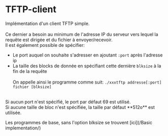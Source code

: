 # TFTP-client

Implémentation d'un client TFTP simple. <br> <br>
Ce dernier a besoin au minimum de l'adresse IP du serveur vers lequel la requête est dirigée et du fichier à envoyer/recevoir. <br>
Il est également possible de spécifier:
* Le port auquel on souhaite s'adresser en ajoutant `:port` après l'adresse ip
* La taille des blocks de donnée en spécifiant cette dernière `blksize` à la fin de la requête
<br> <br>
On appelle ainsi le programme comme suit:
`./xxxtftp addresse[:port] fichier [blksize]`
<br> 
Si aucun port n'est spécifié, le port par défaut 69 est utilisé.
<br>
Si aucune taille de bloc n'est spécifiée, la taille par défaut **512o** est utilisée.

Les programmes de base, sans l'option blksize se trouvent [ici](/Basic implementation/)
